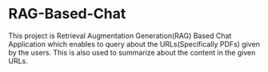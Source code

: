 # RAG-Based-Chat
This project is Retrieval Augmentation Generation(RAG) Based Chat Application which enables to query about the URLs(Specifically PDFs) given by the users. This is also used to summarize about the content in the given URLs.
